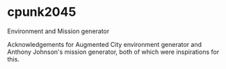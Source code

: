 # cpunk2045
Environment and Mission generator

Acknowledgements for 
Augmented City environment generator and Anthony Johnson's mission generator, both of which were inspirations for this.
